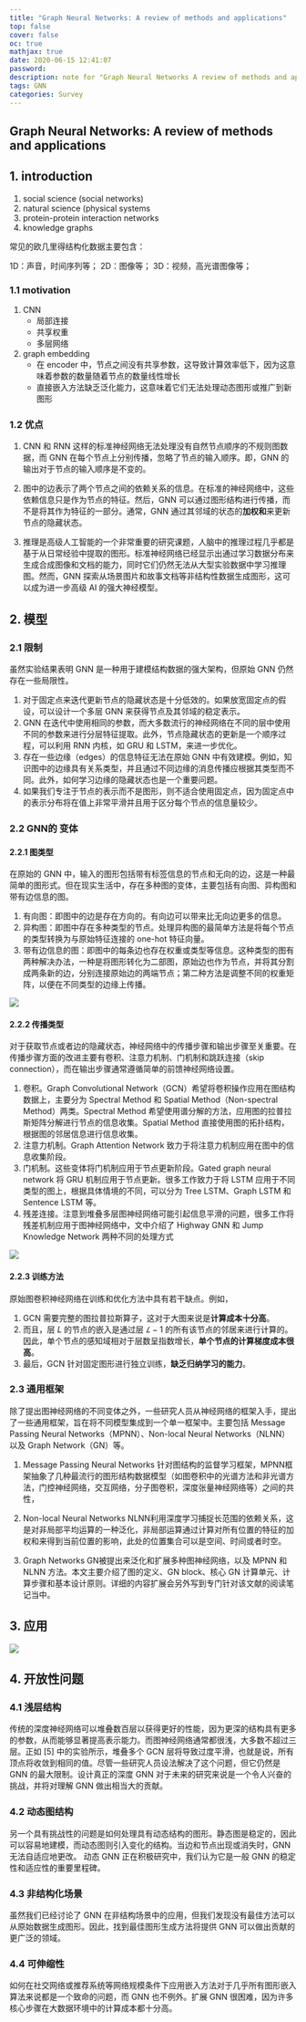 ```yaml
---
title: "Graph Neural Networks: A review of methods and applications"
top: false
cover: false
oc: true
mathjax: true
date: 2020-06-15 12:41:07
password:
description: note for "Graph Neural Networks A review of methods and applications"
tags: GNN
categories: Survey
---
```


## Graph Neural Networks: A review of methods and applications

## 1. introduction

1. social science (social networks)
2. natural science (physical systems
3. protein-protein interaction networks
4. knowledge graphs

常见的欧几里得结构化数据主要包含：

1D：声音，时间序列等；
2D：图像等；
3D：视频，高光谱图像等；

### 1.1 motivation

 1. CNN
    + 局部连接
    + 共享权重
    + 多层网络
 2. graph embedding
    + 在 encoder 中，节点之间没有共享参数，这导致计算效率低下，因为这意味着参数的数量随着节点的数量线性增长
    + 直接嵌入方法缺乏泛化能力，这意味着它们无法处理动态图形或推广到新图形

### 1.2 优点

1. CNN 和 RNN 这样的标准神经网络无法处理没有自然节点顺序的不规则图数据，而 GNN 在每个节点上分别传播，忽略了节点的输入顺序。即，GNN 的输出对于节点的输入顺序是不变的。

2. 图中的边表示了两个节点之间的依赖关系的信息。在标准的神经网络中，这些依赖信息只是作为节点的特征。然后，GNN 可以通过图形结构进行传播，而不是将其作为特征的一部分。通常，GNN 通过其邻域的状态的**加权和**来更新节点的隐藏状态。

3. 推理是高级人工智能的一个非常重要的研究课题，人脑中的推理过程几乎都是基于从日常经验中提取的图形。标准神经网络已经显示出通过学习数据分布来生成合成图像和文档的能力，同时它们仍然无法从大型实验数据中学习推理图。然而，GNN 探索从场景图片和故事文档等非结构性数据生成图形，这可以成为进一步高级 AI 的强大神经模型。

## 2. 模型

### 2.1 限制

虽然实验结果表明 GNN 是一种用于建模结构数据的强大架构，但原始 GNN 仍然存在一些局限性。

1. 对于固定点来迭代更新节点的隐藏状态是十分低效的。如果放宽固定点的假设，可以设计一个多层 GNN 来获得节点及其邻域的稳定表示。
2. GNN 在迭代中使用相同的参数，而大多数流行的神经网络在不同的层中使用不同的参数来进行分层特征提取。此外，节点隐藏状态的更新是一个顺序过程，可以利用 RNN 内核，如 GRU 和 LSTM，来进一步优化。
3. 存在一些边缘（edges）的信息特征无法在原始 GNN 中有效建模。例如，知识图中的边缘具有关系类型，并且通过不同边缘的消息传播应根据其类型而不同。此外，如何学习边缘的隐藏状态也是一个重要问题。
4. 如果我们专注于节点的表示而不是图形，则不适合使用固定点，因为固定点中的表示分布将在值上非常平滑并且用于区分每个节点的信息量较少。

### 2.2 GNN的 变体

#### 2.2.1 图类型

在原始的 GNN 中，输入的图形包括带有标签信息的节点和无向的边，这是一种最简单的图形式。但在现实生活中，存在多种图的变体，主要包括有向图、异构图和带有边信息的图。

1. 有向图：即图中的边是存在方向的。有向边可以带来比无向边更多的信息。
2. 异构图：即图中存在多种类型的节点。处理异构图的最简单方法是将每个节点的类型转换为与原始特征连接的 one-hot 特征向量。
3. 带有边信息的图：即图中的每条边也存在权重或类型等信息。这种类型的图有两种解决办法，一种是将图形转化为二部图，原始边也作为节点，并将其分割成两条新的边，分别连接原始边的两端节点；第二种方法是调整不同的权重矩阵，以便在不同类型的边缘上传播。

![](https://s2.loli.net/2022/02/08/U5n17s9Ode3Pbiq.png)

#### 2.2.2 传播类型

对于获取节点或者边的隐藏状态，神经网络中的传播步骤和输出步骤至关重要。在传播步骤方面的改进主要有卷积、注意力机制、门机制和跳跃连接（skip connection），而在输出步骤通常遵循简单的前馈神经网络设置。

1. 卷积。Graph Convolutional Network（GCN）希望将卷积操作应用在图结构数据上，主要分为 Spectral Method 和 Spatial Method（Non-spectral Method）两类。Spectral Method 希望使用谱分解的方法，应用图的拉普拉斯矩阵分解进行节点的信息收集。Spatial Method 直接使用图的拓扑结构，根据图的邻居信息进行信息收集。
2. 注意力机制。Graph Attention Network 致力于将注意力机制应用在图中的信息收集阶段。
3. 门机制。这些变体将门机制应用于节点更新阶段。Gated graph neural network 将 GRU 机制应用于节点更新。很多工作致力于将 LSTM 应用于不同类型的图上，根据具体情境的不同，可以分为 Tree LSTM、Graph LSTM 和 Sentence LSTM 等。
4. 残差连接。注意到堆叠多层图神经网络可能引起信息平滑的问题，很多工作将残差机制应用于图神经网络中，文中介绍了 Highway GNN 和 Jump Knowledge Network 两种不同的处理方式

![](https://s2.loli.net/2022/02/08/KS7JX1uljVzvcbA.png)

#### 2.2.3 训练方法

原始图卷积神经网络在训练和优化方法中具有若干缺点。例如，

1. GCN 需要完整的图拉普拉斯算子，这对于大图来说是**计算成本十分高**。
2. 而且，层 𝐿 的节点的嵌入是通过层 $𝐿−1$ 的所有该节点的邻居来进行计算的。因此，单个节点的感知域相对于层数呈指数增长，**单个节点的计算梯度成本很高**。
3. 最后，GCN 针对固定图形进行独立训练，**缺乏归纳学习的能力**。

### 2.3 通用框架

除了提出图神经网络的不同变体之外，一些研究人员从神经网络的框架入手，提出了一些通用框架，旨在将不同模型集成到一个单一框架中。主要包括 Message Passing Neural Networks（MPNN）、Non-local Neural Networks（NLNN）以及 Graph Network（GN）等。

1. Message Passing Neural Networks
    针对图结构的监督学习框架，MPNN框架抽象了几种最流行的图形结构数据模型（如图卷积中的光谱方法和非光谱方法，门控神经网络，交互网络，分子图卷积，深度张量神经网络等）之间的共性，

2. Non-local Neural Networks
    NLNN利用深度学习捕捉长范围的依赖关系，这是对非局部平均运算的一种泛化，非局部运算通过计算对所有位置的特征的加权和来得到当前位置的影响，此处的位置集合可以是空间、时间或者时空。

3. Graph Networks
    GN被提出来泛化和扩展多种图神经网络，以及 MPNN 和 NLNN 方法。本文主要介绍了图的定义、GN block、核心 GN 计算单元、计算步骤和基本设计原则。详细的内容扩展会另外写到专门针对该文献的阅读笔记当中。

## 3. 应用

![](https://s2.loli.net/2022/02/08/Yq8MQOcyP7D1tZ4.png)

## 4. 开放性问题

### 4.1 浅层结构

传统的深度神经网络可以堆叠数百层以获得更好的性能，因为更深的结构具有更多的参数，从而能够显著提高表示能力。而图神经网络通常都很浅，大多数不超过三层。正如 [5] 中的实验所示，堆叠多个 GCN 层将导致过度平滑，也就是说，所有顶点将收敛到相同的值。尽管一些研究人员设法解决了这个问题，但它仍然是 GNN 的最大限制。设计真正的深度 GNN 对于未来的研究来说是一个令人兴奋的挑战，并将对理解 GNN 做出相当大的贡献。

### 4.2 动态图结构

另一个具有挑战性的问题是如何处理具有动态结构的图形。静态图是稳定的，因此可以容易地建模，而动态图则引入变化的结构。当边和节点出现或消失时，GNN 无法自适应地更改。
动态 GNN 正在积极研究中，我们认为它是一般 GNN 的稳定性和适应性的重要里程碑。

### 4.3 非结构化场景

虽然我们已经讨论了 GNN 在非结构场景中的应用，但我们发现没有最佳方法可以从原始数据生成图形。因此，找到最佳图形生成方法将提供 GNN 可以做出贡献的更广泛的领域。

### 4.4 可伸缩性

如何在社交网络或推荐系统等网络规模条件下应用嵌入方法对于几乎所有图形嵌入算法来说都是一个致命的问题，而 GNN 也不例外。扩展 GNN 很困难，因为许多核心步骤在大数据环境中的计算成本都十分高。
